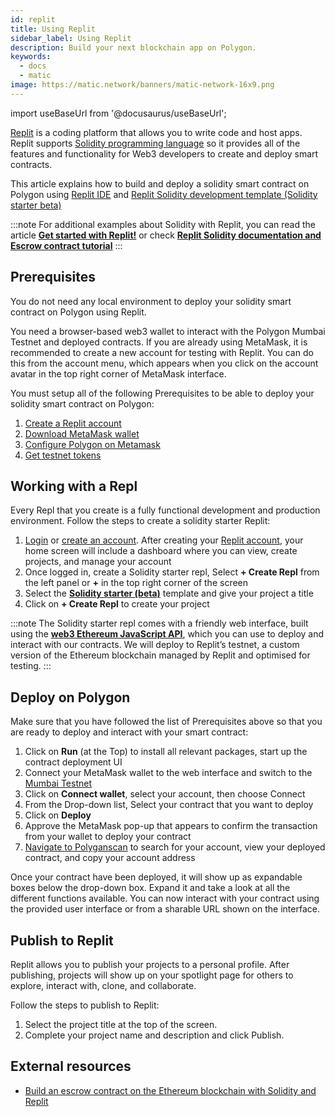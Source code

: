 ```yaml
---
id: replit
title: Using Replit
sidebar_label: Using Replit
description: Build your next blockchain app on Polygon.
keywords:
  - docs
  - matic
image: https://matic.network/banners/matic-network-16x9.png
---
```


import useBaseUrl from '@docusaurus/useBaseUrl';

[Replit](https://docs.replit.com/tutorials/01-introduction-to-the-repl-it-ide) is a coding platform that allows you to write code and host apps. Replit supports [Solidity programming language](https://replit.com/@replit/Solidity-starter-beta?v=1) so it provides all of the features and functionality for Web3 developers to create and deploy smart contracts.

This article explains how to build and deploy a solidity smart contract on Polygon using [Replit IDE](https://replit.com/signup) and [Replit Solidity development template (Solidity starter beta)](https://replit.com/@replit/Solidity-starter-beta?v=1)

:::note For additional examples about Solidity with Replit, you can read the article <ins>**[Get started with Replit!](https://blog.replit.com/solidity)**</ins> or check <ins>**[Replit Solidity documentation and Escrow contract tutorial](https://docs.replit.com/tutorials/33-escrow-contract-with-solidity)**</ins>
:::

## Prerequisites

You do not need any local environment to deploy your solidity smart contract on Polygon using Replit.

You need a browser-based web3 wallet to interact with the Polygon Mumbai Testnet and deployed contracts. If you are already using MetaMask, it is recommended to create a new account for testing with Replit. You can do this from the account menu, which appears when you click on the account avatar in the top right corner of MetaMask interface.

You must setup all of the following Prerequisites to be able to deploy your solidity smart contract on Polygon:

1. [Create a Replit account](https://replit.com/signup)
2. [Download MetaMask wallet](https://docs.polygon.technology/docs/develop/metamask/hello/)
3. [Configure Polygon on Metamask](https://docs.polygon.technology/docs/develop/metamask/config-polygon-on-metamask/)
4. [Get testnet tokens](https://faucet.polygon.technology)

## Working with a Repl

Every Repl that you create is a fully functional development and production environment. Follow the steps to create a solidity starter Replit:

1. [Login](https://replit.com/login) or [create an account](https://replit.com/signup). After creating your [Replit account](https://docs.replit.com/tutorials/01-introduction-to-the-repl-it-ide), your home screen will include a dashboard where you can view, create projects, and manage your account
2. Once logged in, create a Solidity starter repl, Select **+ Create Repl** from the left panel or **+** in the top right corner of the screen
3. Select the [**Solidity starter (beta)**](https://replit.com/@replit/Solidity-starter-beta?v=1) template and give your project a title
4. Click on **+ Create Repl** to create your project

:::note
The Solidity starter repl comes with a friendly web interface, built using the <ins>**[web3 Ethereum JavaScript API](https://web3js.readthedocs.io/en/v1.5.2/)**</ins>, which you can use to deploy and interact with our contracts. We will deploy to Replit’s testnet, a custom version of the Ethereum blockchain managed by Replit and optimised for testing.
:::

## Deploy on Polygon

Make sure that you have followed the list of Prerequisites above so that you are ready to deploy and interact with your smart contract:

1. Click on **Run** (at the Top) to install all relevant packages, start up the contract deployment UI
2. Connect your MetaMask wallet to the web interface and switch to the [Mumbai Testnet](https://docs.polygon.technology/docs/integrate/network/)
3. Click on **Connect wallet**, select your account, then choose Connect
4. From the Drop-down list, Select your contract that you want to deploy
5. Click on **Deploy**
6. Approve the MetaMask pop-up that appears to confirm the transaction from your wallet to deploy your contract
7. [Navigate to Polyganscan](https://mumbai.polygonscan.com/) to search for your account, view your deployed contract, and copy your account address

Once your contract have been deployed, it will show up as expandable boxes below the drop-down box. Expand it and take a look at all the different functions available. You can now interact with your contract using the provided user interface or from a sharable URL shown on the interface.

## Publish to Replit​

Replit allows you to publish your projects to a personal profile. After publishing, projects will show up on your spotlight page for others to explore, interact with, clone, and collaborate.

Follow the steps to publish to Replit:
1. Select the project title at the top of the screen.
2. Complete your project name and description and click Publish.

## External resources

* [Build an escrow contract on the Ethereum blockchain with Solidity and Replit](https://docs.replit.com/tutorials/33-escrow-contract-with-solidity)
